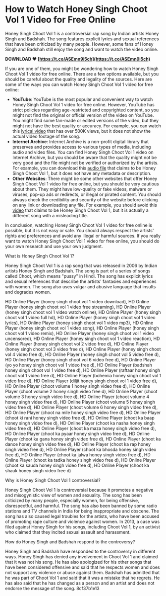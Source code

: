 # How to Watch Honey Singh Choot Vol 1 Video for Free Online
 
Honey Singh Choot Vol 1 is a controversial rap song by Indian artists Honey Singh and Badshah. The song features explicit lyrics and sexual references that have been criticized by many people. However, some fans of Honey Singh and Badshah still enjoy the song and want to watch the video online.
 
**DOWNLOAD ❤ [https://t.co/ASEmn9i5ch](https://t.co/ASEmn9i5ch)**


 
If you are one of them, you might be wondering how to watch Honey Singh Choot Vol 1 video for free online. There are a few options available, but you should be careful about the quality and legality of the sources. Here are some of the ways you can watch Honey Singh Choot Vol 1 video for free online:
 
- **YouTube**: YouTube is the most popular and convenient way to watch Honey Singh Choot Vol 1 video for free online. However, YouTube has strict policies regarding age-restricted and copyrighted content, so you might not find the original or official version of the video on YouTube. You might find some fan-made or edited versions of the video, but they might not have the best quality or accuracy. For example, you can watch this [lyrical video](https://www.youtube.com/watch?v=QVE7v7-JooY) that has over 500K views, but it does not show the actual video footage of the song.
- **Internet Archive**: Internet Archive is a non-profit digital library that preserves and provides access to various types of media, including audio and video files. You can find Honey Singh Choot Vol 1 video on Internet Archive, but you should be aware that the quality might not be very good and the file might not be verified or authorized by the artists. For example, you can download this [audio file](https://archive.org/details/HoneySinghChootVol-1) that claims to be Honey Singh Choot Vol 1, but it does not have any metadata or description.
- **Other Websites**: There might be some other websites that offer Honey Singh Choot Vol 1 video for free online, but you should be very cautious about them. They might have low-quality or fake videos, malware or viruses, pop-up ads or redirects, or illegal or pirated content. You should always check the credibility and security of the website before clicking on any link or downloading any file. For example, you should avoid this [video](https://www.youtube.com/watch?v=OM2A22A1st8) that claims to be Honey Singh Choot Vol 1, but it is actually a different song with a misleading title.

In conclusion, watching Honey Singh Choot Vol 1 video for free online is possible, but it is not easy or safe. You should always respect the artists' rights and preferences and avoid any illegal or harmful sources. If you really want to watch Honey Singh Choot Vol 1 video for free online, you should do your own research and use your own judgment.
  
What is Honey Singh Choot Vol 1?
 
Honey Singh Choot Vol 1 is a rap song that was released in 2006 by Indian artists Honey Singh and Badshah. The song is part of a series of songs called Choot, which means "pussy" in Hindi. The song has explicit lyrics and sexual references that describe the artists' fantasies and experiences with women. The song also uses vulgar and abusive language that insults and degrades women.
 
HD Online Player (honey singh choot vol 1 video download),  HD Online Player (honey singh choot vol 1 video free streaming),  HD Online Player (honey singh choot vol 1 video watch online),  HD Online Player (honey singh choot vol 1 video full hd),  HD Online Player (honey singh choot vol 1 video lyrics),  HD Online Player (honey singh choot vol 1 video mp3),  HD Online Player (honey singh choot vol 1 video song),  HD Online Player (honey singh choot vol 1 video remix),  HD Online Player (honey singh choot vol 1 video uncensored),  HD Online Player (honey singh choot vol 1 video reaction),  HD Online Player (honey singh choot vol 2 video free d),  HD Online Player (honey singh choot vol 3 video free d),  HD Online Player (honey singh choot vol 4 video free d),  HD Online Player (honey singh choot vol 5 video free d),  HD Online Player (honey singh choot vol 6 video free d),  HD Online Player (yo yo honey singh choot vol 1 video free d),  HD Online Player (badshah honey singh choot vol 1 video free d),  HD Online Player (raftaar honey singh choot vol 1 video free d),  HD Online Player (bohemia honey singh choot vol 1 video free d),  HD Online Player (diljit honey singh choot vol 1 video free d),  HD Online Player (choot volume 1 honey singh video free d),  HD Online Player (choot volume 2 honey singh video free d),  HD Online Player (choot volume 3 honey singh video free d),  HD Online Player (choot volume 4 honey singh video free d),  HD Online Player (choot volume 5 honey singh video free d),  HD Online Player (choot volume 6 honey singh video free d),  HD Online Player (choot na mile honey singh video free d),  HD Online Player (choot ki rani honey singh video free d),  HD Online Player (choot ka baap honey singh video free d),  HD Online Player (choot ka nasha honey singh video free d),  HD Online Player (choot ka maza honey singh video free d),  HD Online Player (choot ka pyaar honey singh video free d),  HD Online Player (choot ka gana honey singh video free d),  HD Online Player (choot ka dance honey singh video free d),  HD Online Player (choot ka rap honey singh video free d),  HD Online Player (choot ka bhosda honey singh video free d),  HD Online Player (choot ka jalwa honey singh video free d),  HD Online Player (choot ka tadka honey singh video free d),  HD Online Player (choot ka sauda honey singh video free d),  HD Online Player (choot ka shauk honey singh video free d)
 
Why is Honey Singh Choot Vol 1 controversial?
 
Honey Singh Choot Vol 1 is controversial because it promotes a negative and misogynistic view of women and sexuality. The song has been criticized by many people, especially women, for being offensive, disrespectful, and harmful. The song has also been banned by some radio stations and TV channels in India for being inappropriate and obscene. The song has also caused legal troubles for the artists, who have been accused of promoting rape culture and violence against women. In 2013, a case was filed against Honey Singh for his songs, including Choot Vol 1, by an activist who claimed that they incited sexual assault and harassment.
 
How do Honey Singh and Badshah respond to the controversy?
 
Honey Singh and Badshah have responded to the controversy in different ways. Honey Singh has denied any involvement in Choot Vol 1 and claimed that it was not his song. He has also apologized for his other songs that have been considered offensive and said that he respects women and does not support any violence or abuse against them. Badshah has admitted that he was part of Choot Vol 1 and said that it was a mistake that he regrets. He has also said that he has changed as a person and an artist and does not endorse the message of the song.
 8cf37b1e13
 
